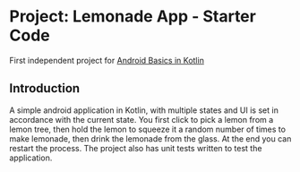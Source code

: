Project: Lemonade App - Starter Code
==================================

First independent project for [Android Basics in Kotlin](https://developer.android.com/courses/android-basics-kotlin/course)

Introduction
------------
A simple android application in Kotlin, with multiple states and UI is set in accordance with the current state.
You first click to pick a lemon from a lemon tree, then hold the lemon to squeeze it a random number of times to make lemonade, then drink the lemonade from the glass. At the end you can restart the process. The project also has unit tests written to test the application. 
